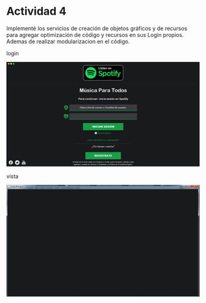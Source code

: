 # Actividad 4

Implementé los servicios de creación de objetos gráficos y de recursos para agregar optimización de código y recursos en sus Login propios. Ademas de realizar modularizacion en el código.

login

![login](./login.PNG)

vista

![vista](./vista.PNG)